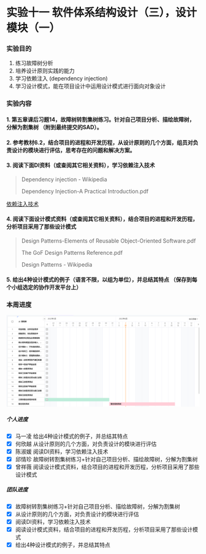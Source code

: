 # 实验十一 软件体系结构设计（三），设计模块（一）

### 实验目的

1. 练习故障树分析
2. 培养设计原则实践的能力
3. 学习依赖注入 (dependency injection)
4. 学习设计模式，能在项目设计中运用设计模式进行面向对象设计

### 实验内容

#### 1. 第五章课后习题14，故障树转割集树练习。针对自己项目分析、描绘故障树，分解为割集树 （附到最终提交的SAD）。

#### 2. 参考教材6.2，结合项目的进程和开发历程，从设计原则的几个方面，组员对负责设计的模块进行评估，思考存在的问题和解决方案。

#### 3. 阅读下面DI资料（或查阅其它相关资料），学习依赖注入技术

> Dependency injection - Wikipedia
> 
> Dependency Injection-A Practical Introduction.pdf

[依赖注入技术](lab11/依赖注入技术.md)

#### 4. 阅读下面设计模式资料（或查阅其它相关资料），结合项目的进程和开发历程，分析项目采用了那些设计模式

> Design Patterns-Elements of Reusable Object-Oriented Software.pdf
> 
> The GoF Design Patterns Reference.pdf
> 
> Design Patterns - Wikipedia

#### 5. 给出4种设计模式的例子（语言不限，以组为单位），并总结其特点 （保存到每个小组选定的协作开发平台上）

### 本周进度

![](img/lab11/gantt.png)

##### 个人进度

- [x] 马一凌 给出4种设计模式的例子，并总结其特点
- [x] 何欣越 从设计原则的几个方面，对负责设计的模块进行评估
- [x] 陈淑媛 阅读DI资料，学习依赖注入技术
- [x] 邱情珍 故障树转割集树练习+针对自己项目分析、描绘故障树，分解为割集树
- [x] 曾祥薇 阅读设计模式资料，结合项目的进程和开发历程，分析项目采用了那些设计模式

##### 团队进度

- [x] 故障树转割集树练习+针对自己项目分析、描绘故障树，分解为割集树
- [x] 从设计原则的几个方面，对负责设计的模块进行评估
- [x] 阅读DI资料，学习依赖注入技术
- [x] 阅读设计模式资料，结合项目的进程和开发历程，分析项目采用了那些设计模式
- [x] 给出4种设计模式的例子，并总结其特点
